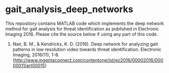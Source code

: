# gait_analysis_deep_networks
This repository contains MATLAB code which implements the deep network method for gait analysis for threat identification as published in Electronic Imaging 2016. Please cite the source below if using any part of this code.

1) Nair, B. M., & Kendricks, K. D. (2016). Deep network for analyzing gait patterns in low resolution video towards threat identification. Electronic Imaging, 2016(11), 1-8.(http://www.ingentaconnect.com/contentone/ist/ei/2016/00002016/00000011/art00015)

